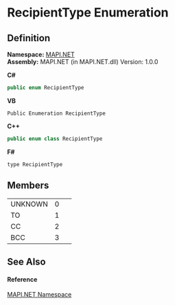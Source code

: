 # RecipientType Enumeration




## Definition
**Namespace:** <a href="5bef4637-66f8-16d4-e5f4-4d0da57a1538.md">MAPI.NET</a>  
**Assembly:** MAPI.NET (in MAPI.NET.dll) Version: 1.0.0

**C#**
``` C#
public enum RecipientType
```
**VB**
``` VB
Public Enumeration RecipientType
```
**C++**
``` C++
public enum class RecipientType
```
**F#**
``` F#
type RecipientType
```



## Members
<table>
<tr>
<td>UNKNOWN</td>
<td>0</td>
<td> </td></tr>
<tr>
<td>TO</td>
<td>1</td>
<td> </td></tr>
<tr>
<td>CC</td>
<td>2</td>
<td> </td></tr>
<tr>
<td>BCC</td>
<td>3</td>
<td> </td></tr>
</table>

## See Also


#### Reference
<a href="5bef4637-66f8-16d4-e5f4-4d0da57a1538.md">MAPI.NET Namespace</a>  
